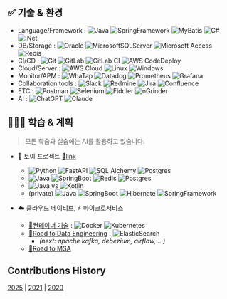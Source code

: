 ## ✅ 기술 & 환경

- Language/Framework : ![Java](https://img.shields.io/badge/Java-%23ED8B00.svg?style=flat&logo=openjdk&logoColor=white)
![SpringFramework](https://img.shields.io/badge/Spring%20Framework-%236DB33F.svg?style=flat&logo=spring&logoColor=white)
![MyBatis](https://img.shields.io/badge/MyBatis-%2307405e.svg?style=flat&logoColor=white)
![C#](https://img.shields.io/badge/C%23-0078D6?style=flat&logo=csharp&logoColor=white) 
![.Net](https://img.shields.io/badge/.NET-5C2D91?style=flat&logo=.net&logoColor=white) 
- DB/Storage : ![Oracle](https://img.shields.io/badge/Oracle-F80000?style=flat&logo=oracle&logoColor=white) 
![MicrosoftSQLServer](https://img.shields.io/badge/Microsoft%20SQL%20Server-CC2927?style=flat&logo=microsoft%20sql%20server&logoColor=white) 
![Microsoft Access](https://img.shields.io/badge/Microsoft_Access-A4373A?style=flat&logo=microsoft-access&logoColor=white)
![Redis](https://img.shields.io/badge/Redis-%23DD0031.svg?style=flat&logo=redis&logoColor=white)
- CI/CD : ![Git](https://img.shields.io/badge/GIT-%23F05033.svg?style=flat&logo=git&logoColor=white) 
![GitLab](https://img.shields.io/badge/GitLab-%23181717.svg?style=flat&logo=gitlab&logoColor=white)
![GitLab CI](https://img.shields.io/badge/GitLab%20CI-%23FF6701.svg?style=flat&logoColor=white)
![AWS CodeDeploy](https://img.shields.io/badge/AWS%20CodeDeploy-%23FF9900.svg?style=flat&logoColor=white) 
- Cloud/Server : ![AWS Cloud](https://img.shields.io/badge/AWS%20Cloud-%23FF9900.svg?style=flat&logo=amazon-aws&logoColor=white)
![Linux](https://img.shields.io/badge/Linux-FCC624?style=flat&logo=linux&logoColor=black)
![Windows](https://img.shields.io/badge/Windows-0078D6?style=flat&logo=windows&logoColor=white)
- Monitor/APM : ![WhaTap](https://img.shields.io/badge/WhaTap-%235835CC.svg?style=flat&logoColor=white)
![Datadog](https://img.shields.io/badge/Datadog-%23632CA6.svg?style=flat&logo=datadog&logoColor=white)
![Prometheus](https://img.shields.io/badge/Prometheus-E6522C?style=flat&logo=Prometheus&logoColor=white)
![Grafana](https://img.shields.io/badge/Grafana-%23F46800.svg?style=flat&logo=grafana&logoColor=white)
- Collaboration tools : ![Slack](https://img.shields.io/badge/Slack-4A154B?style=flat&logo=slack&logoColor=white) 
![Redmine](https://img.shields.io/badge/Redmine-F37440?style=flat&logoColor=white) 
![Jira](https://img.shields.io/badge/Jira-%230A0FFF.svg?style=flat&logo=jira&logoColor=white)
![Confluence](https://img.shields.io/badge/Confluence-%23172BF4.svg?style=flat&logo=confluence&logoColor=white)
- ETC : ![Postman](https://img.shields.io/badge/Postman-FF6C37?style=flat&logo=postman&logoColor=white)
![Selenium](https://img.shields.io/badge/-Selenium-%43B02A?style=flat&logo=selenium&logoColor=white)
![Fiddler](https://img.shields.io/badge/Fiddler-%235835CC.svg?style=flat&logoColor=white)
![nGrinder](https://img.shields.io/badge/nGrinder-%23FF9900.svg?style=flat&logoColor=white)
- AI : ![ChatGPT](https://img.shields.io/badge/ChatGPT%20with%20Codex-74aa9c?style=flat&logo=openai&logoColor=white) 
![Claude](https://img.shields.io/badge/Claude%20with%20Code-F37440?style=flat&logoColor=white)

  
## 👨🏻‍💻 학습 & 계획
> 모든 학습과 실습에는 AI를 활용하고 있습니다.

- 💫 토이 프로젝트 [🔗link](https://github.com/eljay0921/toy-projects) 
  - ![Python](https://img.shields.io/badge/Python-3670A0?style=flat&logo=python&logoColor=ffdd54)
  ![FastAPI](https://img.shields.io/badge/FastAPI-005571?style=flat=fastapi)
  ![SQL Alchemy](https://img.shields.io/badge/SQL%20Alchemy-%235835CC.svg?style=flat&logoColor=white)
  ![Postgres](https://img.shields.io/badge/Postgres-%23316192.svg?style=flat&logo=postgresql&logoColor=white)
  - ![Java](https://img.shields.io/badge/Java-%23ED8B00.svg?style=flat&logo=openjdk&logoColor=white)
  ![SpringBoot](https://img.shields.io/badge/Spring%20Boot-%236DB33F.svg?style=flat&logo=spring&logoColor=white)
  ![Redis](https://img.shields.io/badge/Redis-%23DD0031.svg?style=flat&logo=redis&logoColor=white)
  ![Postgres](https://img.shields.io/badge/Postgres-%23316192.svg?style=flat&logo=postgresql&logoColor=white)
  - ![Java](https://img.shields.io/badge/Java-%23ED8B00.svg?style=flat&logo=openjdk&logoColor=white) vs ![Kotlin](https://img.shields.io/badge/kotlin-%237F52FF.svg?style=flat&logo=kotlin&logoColor=white)
  - (private) ![Java](https://img.shields.io/badge/Java-%23ED8B00.svg?style=flat&logo=openjdk&logoColor=white) ![SpringBoot](https://img.shields.io/badge/Spring%20Boot-%236DB33F.svg?style=flat&logo=spring&logoColor=white) ![Hibernate](https://img.shields.io/badge/Hibernate-59666C?style=flate&logo=Hibernate&logoColor=white) ![SpringFramework](https://img.shields.io/badge/Spring%20Data%20JPA-%236DB33F.svg?style=flat&logo=spring&logoColor=white)

- ☁️ 클라우드 네이티브, ⚡️ 마이크로서비스 
  - [🔗컨테이너 기술](https://github.com/eljay0921/learning-log-repo/tree/main/10.%20Container) : ![Docker](https://img.shields.io/badge/docker-%230db7ed.svg?style=flat&logo=docker&logoColor=white) ![Kubernetes](https://img.shields.io/badge/kubernetes-%23326ce5.svg?style=flat&logo=kubernetes&logoColor=white)
  - [🔗Road to Data Engineering](https://github.com/eljay0921/road-to-data-engineering) : ![ElasticSearch](https://img.shields.io/badge/-ElasticSearch-005571?style=flat&logo=elasticsearch)
    - _(next: apache kafka, debezium, airflow, ...)_
  - [🔗Road to MSA](https://github.com/eljay0921/road-to-msa)

## Contributions History
[2025](https://github.com/eljay0921?tab=overview&from=2025-01-01&to=2025-12-31) |
[2021](https://github.com/eljay0921?tab=overview&from=2021-01-01&to=2021-12-31) |
[2020](https://github.com/eljay0921?tab=overview&from=2020-01-01&to=2020-12-31) 

